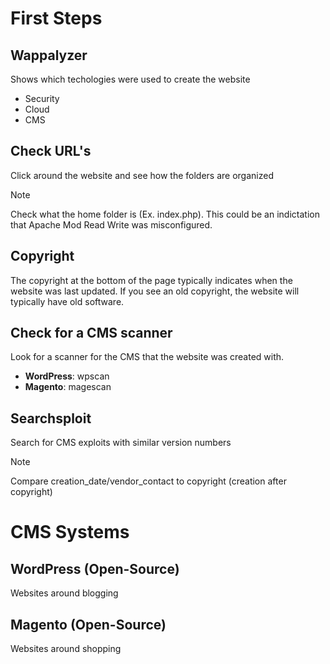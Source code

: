 # First Steps
## Wappalyzer 
Shows which techologies were used to create the website
- Security
- Cloud
- CMS 
## Check URL's
Click around the website and see how the folders are organized
> [!NOTE] 
> Check what the home folder is (Ex. index.php).
> This could be an indictation that Apache Mod Read Write was misconfigured.
## Copyright 
The copyright at the bottom of the page typically indicates when the website was last updated. If you see an old copyright, the website will typically have old software.
## Check for a CMS scanner 
Look for a scanner for the CMS that the website was created with.
- **WordPress**: wpscan
- **Magento**: magescan
## Searchsploit
Search for CMS exploits with similar version numbers 
> [!NOTE]
> Compare creation_date/vendor_contact to copyright (creation after copyright)


# CMS Systems
## WordPress (Open-Source)
Websites around blogging 
## Magento (Open-Source)
Websites around shopping
